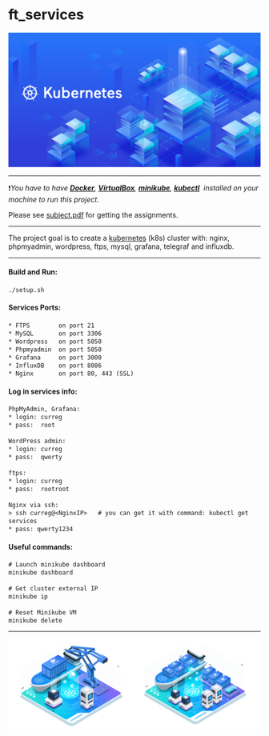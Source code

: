 # ft_services

<img src="k8s.jpg" alt="k8s"/><br/>

------------

❗*You have to have [**Docker**](http://www.docker.com/), [**VirtualBox**](http://www.virtualbox.org/), [**minikube**](http://kubernetes.io/ru/docs/tasks/tools/install-minikube/), [**kubectl**](http://kubernetes.io/ru/docs/tasks/tools/install-kubectl/) &nbsp;installed on your machine to run this project.*


Please see <a href="./subject.pdf">subject.pdf</a> for getting the assignments.

------------

The project goal is to create a <a href="http://kubernetes.io/">kubernetes</a> (k8s) cluster with: nginx, phpmyadmin, wordpress, ftps, mysql, grafana, telegraf and influxdb.

------------
#### Build and Run:

```
./setup.sh
```

#### Services Ports:
```
* FTPS        on port 21
* MySQL       on port 3306
* Wordpress   on port 5050
* Phpmyadmin  on port 5050
* Grafana     on port 3000
* InfluxDB    on port 8086
* Nginx       on port 80, 443 (SSL)
```


#### Log in services info:
```
PhpMyAdmin, Grafana:
* login: curreg
* pass:  root

WordPress admin:
* login: curreg
* pass:  qwerty

ftps:
* login: curreg
* pass:  rootroot

Nginx via ssh:
> ssh curreg@<NginxIP>   # you can get it with command: kubectl get services
* pass: qwerty1234
```
#### Useful commands:
```
# Launch minikube dashboard
minikube dashboard

# Get cluster external IP
minikube ip

# Reset Minikube VM
minikube delete
```

------------
<img src="kubernetes.jpg" alt="kubernetes"/><br/>